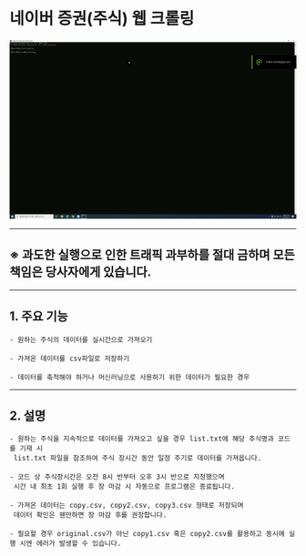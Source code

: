 # 네이버 증권(주식) 웹 크롤링
![web_crol](./web_crol.gif)
***
## ※ 과도한 실행으로 인한 트래픽 과부하를 절대 금하며 모든 책임은 당사자에게 있습니다.
***
## 1. 주요 기능
```
- 원하는 주식의 데이터를 실시간으로 가져오기

- 가져온 데이터를 csv파일로 저장하기

- 데이터를 축적해야 하거나 머신러닝으로 사용하기 위한 데이터가 필요한 경우
```
***
## 2. 설명
```
- 원하는 주식을 지속적으로 데이터를 가져오고 싶을 경우 list.txt에 해당 추식명과 코드를 기재 시
 list.txt 파일을 참조하여 주식 장시간 동안 일정 주기로 데이터를 가져옵니다.
 
- 코드 상 주식장시간은 오전 8시 반부터 오후 3시 반으로 지정했으며
 시간 내 최초 1회 실행 후 장 마감 시 자동으로 프로그램은 종료됩니다.
 
- 가져온 데이터는 copy.csv, copy2.csv, copy3.csv 형태로 저장되며
 데이터 확인은 웬만하면 장 마감 후를 권장합니다.
 
- 필요할 경우 original.csv가 아닌 copy1.csv 혹은 copy2.csv를 활용하고 동시에 실행 시엔 에러가 발생할 수 있습니다.
```
